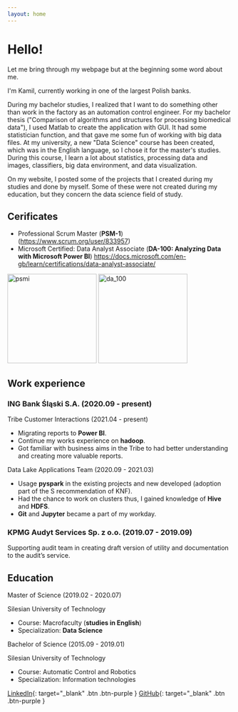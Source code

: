 ```yaml
---
layout: home
---
```


# Hello!
Let me bring through my webpage but at the beginning some word about me. 

I'm Kamil, currently working in one of the largest Polish banks. 

During my bachelor studies, I realized that I want to do something other than work in the factory as an automation control engineer. For my bachelor thesis ("Comparison of algorithms and structures for processing biomedical data"), I used Matlab to create the application with GUI. It had some statistician function, and that gave me some fun of working with big data files. At my university, a new "Data Science" course has been created, which was in the English language, so I chose it for the master's studies. During this course, I learn a lot about statistics, processing data and images, classifiers, big data environment, and data visualization.

On my website, I posted some of the projects that I created during my studies and done by myself. Some of these were not created during my education, but they concern the data science field of study.

## Cerificates
* Professional Scrum Master (**PSM-1**) (https://www.scrum.org/user/833957)
* Microsoft Certified: Data Analyst Associate (**DA-100: Analyzing Data with Microsoft Power BI**) https://docs.microsoft.com/en-gb/learn/certifications/data-analyst-associate/

 <img src="{{site.url}}/assets/images/about_files/psmi.png" alt="psmi" width="200"/> <img src="{{site.url}}/assets/images/about_files/da_100.png" alt="da_100" width="200"/>

## Work experience
### ING Bank Śląski S.A. (2020.09 - present)

Tribe Customer Interactions (2021.04 - present)

* Migrating reports to **Power BI**.
* Continue my works experience on **hadoop**.  
* Got familiar with business aims in the Tribe to had better understanding and creating more valuable reports.

Data Lake Applications Team (2020.09 - 2021.03)

* Usage **pyspark** in the existing projects and new developed (adoption part of the S recommendation of KNF). 
* Had the chance to work on clusters thus, I gained knowledge of **Hive** and **HDFS**. 
* **Git** and **Jupyter** became a part of my workday.


### KPMG Audyt Services Sp. z o.o. (2019.07 - 2019.09)
Supporting audit team in creating draft version  of  utility  and  documentation to the audit’s service. 

## Education
Master of Science (2019.02 - 2020.07)

Silesian University of Technology

* Course: Macrofaculty (**studies in English**) 
* Specialization: **Data Science**

Bachelor of Science (2015.09 - 2019.01)

Silesian University of Technology

* Course: Automatic Control and Robotics 
* Specialization: Information technologies 

[LinkedIn](https://www.linkedin.com/in/kamil-kandzia/){: target="_blank" .btn .btn-purple }
[GitHub](https://github.com/KamilKandzia){: target="_blank" .btn .btn-purple }